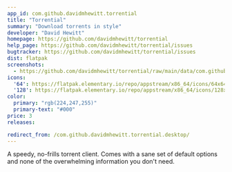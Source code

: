 ```yaml
---
app_id: com.github.davidmhewitt.torrential
title: "Torrential"
summary: "Download torrents in style"
developer: "David Hewitt"
homepage: https://github.com/davidmhewitt/torrential
help_page: https://github.com/davidmhewitt/torrential/issues
bugtracker: https://github.com/davidmhewitt/torrential/issues
dist: flatpak
screenshots:
  - https://github.com/davidmhewitt/torrential/raw/main/data/com.github.davidmhewitt.torrential.screenshot.png
icons:
  '64': https://flatpak.elementary.io/repo/appstream/x86_64/icons/64x64/com.github.davidmhewitt.torrential.png
  '128': https://flatpak.elementary.io/repo/appstream/x86_64/icons/128x128/com.github.davidmhewitt.torrential.png
color:
  primary: "rgb(224,247,255)"
  primary-text: "#000"
price: 3
releases:

redirect_from: /com.github.davidmhewitt.torrential.desktop/
---
```


<p>A speedy, no-frills torrent client. Comes with a sane set of default options and none of the overwhelming information you don't need.</p>
